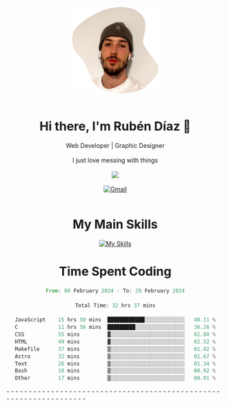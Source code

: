 <div align="center">
	<img height=200 width=200 src="./.img/yo_github_pfp.png" alt="Rubén Díaz" width=200/><br><br>
	
	
 # Hi there, I'm Rubén Díaz 👋

  Web Developer | Graphic Designer
  <br>
  <br>
  I just love messing with things
  <br>
  <br>
  <a href="https://www.github.com/rubendiazzz" target="_blank" rel="noreferrer"><img
src="https://img.shields.io/github/followers/rubendiazzz?logo=github&style=for-the-badge&color=red" /></a>


  <a href="mailto:rubendfraga@gmail.com">![Gmail](https://img.shields.io/badge/Gmail-D14836?style=for-the-badge&logo=gmail&logoColor=white)</a><br><br>

  # My Main Skills
  [![My Skills](https://skillicons.dev/icons?i=js,html,css,tailwind,c,cpp,cs,react,nextjs,astro,mysql,mongo)](https://skillicons.dev)

# Time Spent Coding
<!--START_SECTION:waka-->

```rust
From: 08 February 2024 - To: 29 February 2024

Total Time: 32 hrs 37 mins

JavaScript    15 hrs 50 mins  ████████████░░░░░░░░░░░░░   48.11 %
C             11 hrs 56 mins  █████████░░░░░░░░░░░░░░░░   36.26 %
CSS           55 mins         ▓░░░░░░░░░░░░░░░░░░░░░░░░   02.80 %
HTML          49 mins         ▓░░░░░░░░░░░░░░░░░░░░░░░░   02.52 %
Makefile      37 mins         ▒░░░░░░░░░░░░░░░░░░░░░░░░   01.92 %
Astro         32 mins         ▒░░░░░░░░░░░░░░░░░░░░░░░░   01.67 %
Text          26 mins         ▒░░░░░░░░░░░░░░░░░░░░░░░░   01.34 %
Bash          18 mins         ▒░░░░░░░░░░░░░░░░░░░░░░░░   00.92 %
Other         17 mins         ▒░░░░░░░░░░░░░░░░░░░░░░░░   00.91 %
```

<!--END_SECTION:waka-->
</div>
-
-
-
-
-
-
-
-
-
-
-
-
-
-
-
-
-
-
-
-
-
-
-
-
-
-
-
-
-
-
-
-
-
-
-
-
-
-
-
-
-
-
-
-
-
-
-
-
-
-
-
-
-
-
-
-
-
-
-
-
-
-
-
-
-
-
